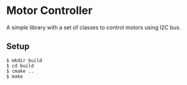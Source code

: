 # Motor Controller
A simple library with a set of classes to control motors using I2C bus.

## Setup
```
$ mkdir build
$ cd build
$ cmake ..
$ make        
```
